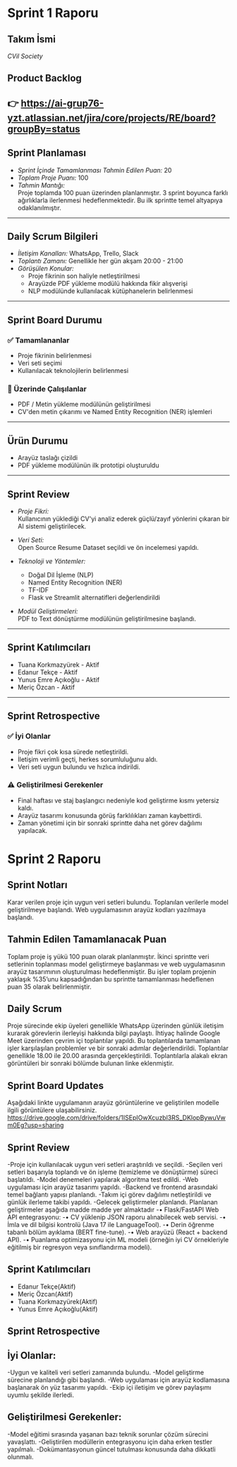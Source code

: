 # Sprint 1 Raporu

## Takım İsmi
*CVil Society*

## Product Backlog
👉 https://ai-grup76-yzt.atlassian.net/jira/core/projects/RE/board?groupBy=status
---

## Sprint Planlaması

- *Sprint İçinde Tamamlanması Tahmin Edilen Puan:* 20  
- *Toplam Proje Puanı:* 100  
- *Tahmin Mantığı:*  
  Proje toplamda 100 puan üzerinden planlanmıştır. 3 sprint boyunca farklı ağırlıklarla ilerlenmesi hedeflenmektedir. Bu ilk sprintte temel altyapıya odaklanılmıştır.

---

## Daily Scrum Bilgileri

- *İletişim Kanalları:* WhatsApp, Trello, Slack  
- *Toplantı Zamanı:* Genellikle her gün akşam 20:00 - 21:00  
- *Görüşülen Konular:*
  - Proje fikrinin son haliyle netleştirilmesi
  - Arayüzde PDF yükleme modülü hakkında fikir alışverişi
  - NLP modülünde kullanılacak kütüphanelerin belirlenmesi

---

## Sprint Board Durumu

### ✅ Tamamlananlar
- Proje fikrinin belirlenmesi  
- Veri seti seçimi  
- Kullanılacak teknolojilerin belirlenmesi  

### 🚧 Üzerinde Çalışılanlar
- PDF / Metin yükleme modülünün geliştirilmesi  
- CV'den metin çıkarımı ve Named Entity Recognition (NER) işlemleri  

---

## Ürün Durumu

- Arayüz taslağı çizildi  
- PDF yükleme modülünün ilk prototipi oluşturuldu  

---

## Sprint Review

- *Proje Fikri:*  
  Kullanıcının yüklediği CV'yi analiz ederek güçlü/zayıf yönlerini çıkaran bir AI sistemi geliştirilecek.

- *Veri Seti:*  
  Open Source Resume Dataset seçildi ve ön incelemesi yapıldı.

- *Teknoloji ve Yöntemler:*  
  - Doğal Dil İşleme (NLP)  
  - Named Entity Recognition (NER)  
  - TF-IDF  
  - Flask ve Streamlit alternatifleri değerlendirildi

- *Modül Geliştirmeleri:*  
  PDF to Text dönüştürme modülünün geliştirilmesine başlandı.

---

## Sprint Katılımcıları

- Tuana Korkmazyürek - Aktif
- Edanur Tekçe -  Aktif
- Yunus Emre Açıkoğlu - Aktif
- Meriç Özcan - Aktif

---

## Sprint Retrospective

### ✅ İyi Olanlar
- Proje fikri çok kısa sürede netleştirildi.  
- İletişim verimli geçti, herkes sorumluluğunu aldı.  
- Veri seti uygun bulundu ve hızlıca indirildi.

### ⚠ Geliştirilmesi Gerekenler
- Final haftası ve staj başlangıcı nedeniyle kod geliştirme kısmı yetersiz kaldı.  
- Arayüz tasarımı konusunda görüş farklılıkları zaman kaybettirdi.  
- Zaman yönetimi için bir sonraki sprintte daha net görev dağılımı yapılacak.

# Sprint 2 Raporu

## Sprint Notları
Karar verilen proje için uygun veri setleri bulundu. Toplanılan verilerle model geliştirilmeye başlandı. Web uygulamasının arayüz kodları yazılmaya başlandı. 

## Tahmin Edilen Tamamlanacak Puan
Toplam proje iş yükü 100 puan olarak planlanmıştır. İkinci sprintte veri setlerinin toplanması model geliştirmeye başlanması ve web uygulamasının arayüz tasarımının oluşturulması hedeflenmiştir. Bu işler toplam projenin yaklaşık %35’unu kapsadığından bu sprintte tamamlanması hedeflenen puan 35 olarak belirlenmiştir.

## Daily Scrum
Proje sürecinde ekip üyeleri genellikle WhatsApp üzerinden günlük iletişim kurarak görevlerin ilerleyişi hakkında bilgi paylaştı.
İhtiyaç halinde Google Meet üzerinden çevrim içi toplantılar yapıldı. Bu toplantılarda tamamlanan işler karşılaşılan problemler ve bir sonraki adımlar değerlendirildi.
Toplantılar genellikle 18.00 ile 20.00 arasında gerçekleştirildi.
Toplantılarla alakalı ekran görüntüleri bir sonraki bölümde bulunan linke eklenmiştir. 

## Sprint Board Updates
Aşağıdaki linkte uygulamanın arayüz görüntülerine ve geliştirilen modelle ilgili görüntülere ulaşabilirsiniz.
https://drive.google.com/drive/folders/1ISEpIOwXcuzbl3RS_DKlopBywuVwm0Eg?usp=sharing

## Sprint Review
-Proje için kullanılacak uygun veri setleri araştırıldı ve seçildi.
-Seçilen veri setleri başarıyla toplandı ve ön işleme (temizleme ve dönüştürme) süreci başlatıldı.
-Model denemeleri yapılarak algoritma test edildi.
-Web uygulaması için arayüz tasarımı yapıldı.
-Backend ve frontend arasındaki temel bağlantı yapısı planlandı.
-Takım içi görev dağılımı netleştirildi ve günlük ilerleme takibi yapıldı.
-Gelecek geliştirmeler planlandı. Planlanan geliştirmeler aşağıda madde madde yer almaktadır
-•	Flask/FastAPI Web API entegrasyonu:
-•	CV yüklenip JSON raporu alınabilecek web servisi.
-•	İmla ve dil bilgisi kontrolü (Java 17 ile LanguageTool).
-•	Derin öğrenme tabanlı bölüm ayıklama (BERT fine-tune).
-•	Web arayüzü (React + backend API).
-•	Puanlama optimizasyonu için ML modeli (örneğin iyi CV örnekleriyle eğitilmiş bir regresyon veya sınıflandırma modeli).

## Sprint Katılımcıları
- Edanur Tekçe(Aktif)
- Meriç Özcan(Aktif)
- Tuana Korkmazyürek(Aktif)
- Yunus Emre Açıkoğlu(Aktif)

## Sprint Retrospective
## İyi Olanlar:
-Uygun ve kaliteli veri setleri zamanında bulundu.
-Model geliştirme sürecine planlandığı gibi başlandı.
-Web uygulaması için arayüz kodlamasına başlanarak ön yüz tasarımı yapıldı.
-Ekip içi iletişim ve görev paylaşımı uyumlu şekilde ilerledi.
## Geliştirilmesi Gerekenler:
-Model eğitimi sırasında yaşanan bazı teknik sorunlar çözüm sürecini yavaşlattı.
-Geliştirilen modüllerin entegrasyonu için daha erken testler yapılmalı.
-Dokümantasyonun güncel tutulması konusunda daha dikkatli olunmalı.

